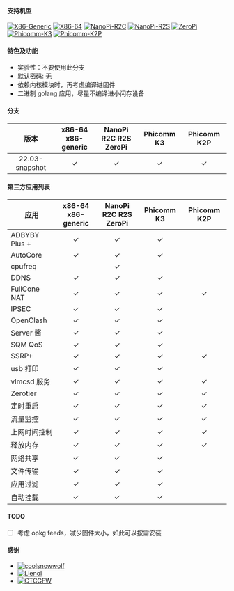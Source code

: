 #### 支持机型

[![X86-Generic](https://github.com/vgist/OpenWrt-Autobuild/actions/workflows/x86-generic.yml/badge.svg)](https://github.com/vgist/OpenWrt-Autobuild/actions/workflows/x86-generic.yml)
[![X86-64](https://github.com/vgist/OpenWrt-Autobuild/actions/workflows/x86-64.yml/badge.svg)](https://github.com/vgist/OpenWrt-Autobuild/actions/workflows/x86-64.yml)
[![NanoPi-R2C](https://github.com/vgist/OpenWrt-Autobuild/actions/workflows/r2c.yml/badge.svg)](https://github.com/vgist/OpenWrt-Autobuild/actions/workflows/r2c.yml)
[![NanoPi-R2S](https://github.com/vgist/OpenWrt-Autobuild/actions/workflows/r2s.yml/badge.svg)](https://github.com/vgist/OpenWrt-Autobuild/actions/workflows/r2s.yml)
[![ZeroPi](https://github.com/vgist/OpenWrt-Autobuild/actions/workflows/zeropi.yml/badge.svg)](https://github.com/vgist/OpenWrt-Autobuild/actions/workflows/zeropi.yml)
[![Phicomm-K3](https://github.com/vgist/OpenWrt-Autobuild/actions/workflows/k3.yml/badge.svg)](https://github.com/vgist/OpenWrt-Autobuild/actions/workflows/k3.yml)
[![Phicomm-K2P](https://github.com/vgist/OpenWrt-Autobuild/actions/workflows/k2p.yml/badge.svg)](https://github.com/vgist/OpenWrt-Autobuild/actions/workflows/k2p.yml)

#### 特色及功能

- 实验性：不要使用此分支
- 默认密码: 无
- 依赖内核模块时，再考虑编译进固件
- 二进制 golang 应用，尽量不编译进小闪存设备

#### 分支

| 版本         |x86-64<br>x86-generic|NanoPi<br>R2C R2S ZeroPi|Phicomm K3|Phicomm K2P|
|:------------:|:-------------------:|:----------------------:|:--------:|:---------:|
|22.03-snapshot| &check;             |        &check;         | &check;  | &check;   |

#### 第三方应用列表

| 应用        |x86-64<br>x86-generic|NanoPi<br>R2C R2S ZeroPi|Phicomm K3|Phicomm K2P|
|-------------|:-------------------:|:----------------------:|:--------:|:---------:|
|ADBYBY Plus +|       &check;       |        &check;         | &check;  |           |
| AutoCore    |       &check;       |        &check;         | &check;  |           |
| cpufreq     |                     |        &check;         |          |           |
| DDNS        |       &check;       |        &check;         | &check;  |           |
|FullCone NAT |       &check;       |        &check;         | &check;  |  &check;  |
| IPSEC       |       &check;       |        &check;         | &check;  |           |
| OpenClash   |       &check;       |        &check;         | &check;  |           |
| Server 酱   |       &check;       |        &check;         | &check;  |           |
| SQM QoS     |       &check;       |        &check;         | &check;  |           |
| SSRP+       |       &check;       |        &check;         | &check;  |  &check;  |
| usb 打印    |       &check;       |        &check;         | &check;  |           |
| vlmcsd 服务 |       &check;       |        &check;         | &check;  |  &check;  |
| Zerotier    |       &check;       |        &check;         | &check;  |  &check;  |
| 定时重启    |       &check;       |        &check;         | &check;  |  &check;  |
| 流量监控    |       &check;       |        &check;         | &check;  |  &check;  |
|上网时间控制 |       &check;       |        &check;         | &check;  |  &check;  |
| 释放内存    |       &check;       |        &check;         | &check;  |  &check;  |
| 网络共享    |       &check;       |        &check;         | &check;  |           |
| 文件传输    |       &check;       |        &check;         | &check;  |           |
| 应用过滤    |       &check;       |        &check;         | &check;  |           |
| 自动挂载    |       &check;       |        &check;         | &check;  |           |

#### TODO

- [ ] 考虑 opkg feeds，减少固件大小，如此可以按需安装

#### 感谢

- [![coolsnowwolf](https://img.shields.io/badge/Lede-Lean-orange.svg?style=flat&logo=appveyor)](https://github.com/coolsnowwolf/lede)
- [![Lienol](https://img.shields.io/badge/OpenWrt-Lienol-orange.svg?style=flat&logo=appveyor)](https://github.com/Lienol/openwrt)
- [![CTCGFW](https://img.shields.io/badge/OpenWrt-CTCGFW-orange.svg?style=flat&logo=appveyor)](https://github.com/immortalwrt/immortalwrt)

